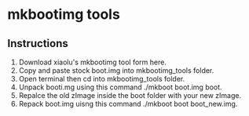 mkbootimg tools
===============

Instructions
--------------

1. Download xiaolu's mkbootimg tool form here.
2. Copy and paste stock boot.img into mkbootimg_tools folder.
3. Open terminal then cd into mkbootimg_tools folder.
4. Unpack booti.mg using this command ./mkboot boot.img boot.
5. Repalce the old zImage inside the boot folder with your new zImage. 
6. Repack boot.img uisng this command ./mkboot boot boot_new.img.
